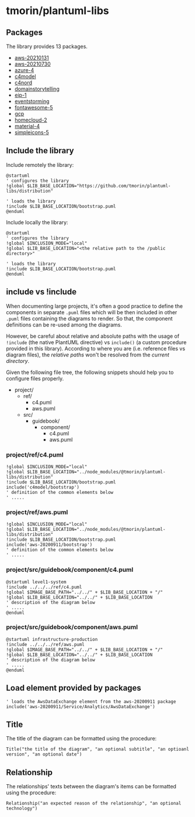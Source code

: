 # tmorin/plantuml-libs

## Packages

The library provides 13 packages.

- [aws-20210131](aws-20210131/README.md)
- [aws-20210730](aws-20210730/README.md)
- [azure-4](azure-4/README.md)
- [c4model](c4model/README.md)
- [c4nord](c4nord/README.md)
- [domainstorytelling](domainstorytelling/README.md)
- [eip-1](eip-1/README.md)
- [eventstorming](eventstorming/README.md)
- [fontawesome-5](fontawesome-5/README.md)
- [gcp](gcp/README.md)
- [homecloud-2](homecloud-2/README.md)
- [material-4](material-4/README.md)
- [simpleicons-5](simpleicons-5/README.md)

## Include the library

Include remotely the library:
```plantuml
@startuml
' configures the library
!global $LIB_BASE_LOCATION="https://github.com/tmorin/plantuml-libs/distribution"

' loads the library
!include $LIB_BASE_LOCATION/bootstrap.puml
@enduml
```

Include locally the library:
```plantuml
@startuml
' configures the library
!global $INCLUSION_MODE="local"
!global $LIB_BASE_LOCATION="<the relative path to the /public directory>"

' loads the library
!include $LIB_BASE_LOCATION/bootstrap.puml
@enduml
```

## include vs !include

When documenting large projects, it's often a good practice to define the components in separate `.puml` files which will be then included in other `.puml` files containing the diagrams to render.
So that, the component definitions can be re-used among the diagrams.

However, be careful about relative and absolute paths with the usage of `!include` (the native PlantUML directive) vs `include()` (a custom procedure provided in this library).
According to where you are (i.e. reference files vs diagram files), the _relative paths_ won't be resolved from the _current directory_.

Given the following file tree, the following snippets should help you to configure files properly.

- project/
  - ref/
    - c4.puml
    - aws.puml
  - src/
    - guidebook/
      - component/
        - c4.puml
        - aws.puml

### project/ref/c4.puml
```plantuml
!global $INCLUSION_MODE="local"
!global $LIB_BASE_LOCATION="../node_modules/@tmorin/plantuml-libs/distribution"
!include $LIB_BASE_LOCATION/bootstrap.puml
include('c4model/bootstrap')
' definition of the common elements below
' .....
```

### project/ref/aws.puml
```plantuml
!global $INCLUSION_MODE="local"
!global $LIB_BASE_LOCATION="../node_modules/@tmorin/plantuml-libs/distribution"
!include $LIB_BASE_LOCATION/bootstrap.puml
include('aws-20200911/bootstrap')
' definition of the common elements below
' .....
```

### project/src/guidebook/component/c4.puml
```plantuml
@startuml level1-system
!include ../../../ref/c4.puml
!global $IMAGE_BASE_PATH="../../" + $LIB_BASE_LOCATION + "/"
!global $LIB_BASE_LOCATION="../../" + $LIB_BASE_LOCATION
' description of the diagram below
' .....
@enduml
```

### project/src/guidebook/component/aws.puml
```plantuml
@startuml infrastructure-production
!include ../../../ref/aws.puml
!global $IMAGE_BASE_PATH="../../" + $LIB_BASE_LOCATION + "/"
!global $LIB_BASE_LOCATION="../../" + $LIB_BASE_LOCATION
' description of the diagram below
' .....
@enduml
```

## Load element provided by packages

```plantuml
' loads the AwsDataExchange element from the aws-20200911 package
include('aws-20200911/Service/Analytics/AwsDataExchange')
```

## Title

The title of the diagram can be formatted using the procedure:
```plantuml
Title("the title of the diagram", "an optional subtitle", "an optioanl version", "an optional date")
```

## Relationship

The relationships' texts between the diagram's items can be formatted using the procedure:
```plantuml
Relationship("an expected reason of the relationship", "an optional technology")
```

